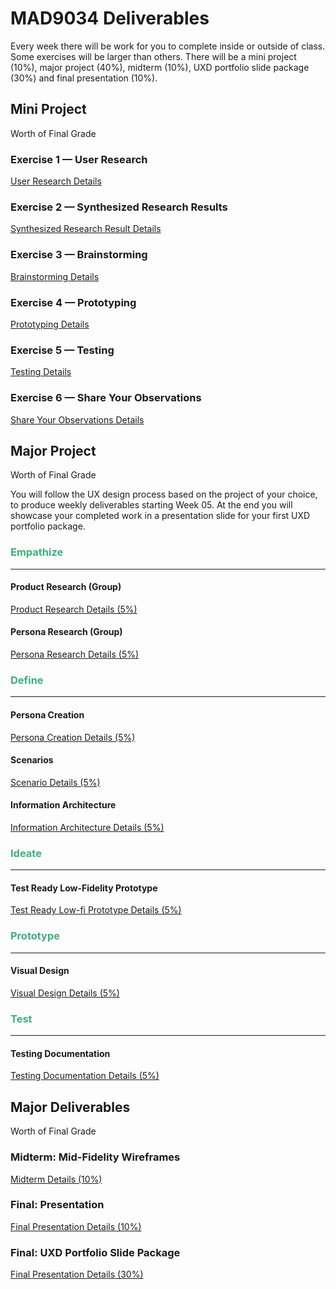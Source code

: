 # MAD9034 Deliverables

Every week there will be work for you to complete inside or outside of class. Some exercises will be larger than others. There will be a mini project (10%), major project (40%), midterm (10%), UXD portfolio slide package (30%) and final presentation (10%).

## Mini Project

Worth <Badge type="error" text="10%" /> of Final Grade

### Exercise 1 — User Research

[User Research Details](./miniProject/exercise1.md)

<Badge text="Section 010: Thursday September 14th @7:00pm" />
<Badge type="error" text="Section 020: Thursday September 14th @5:00pm" />

### Exercise 2 — Synthesized Research Results

[Synthesized Research Result Details](./miniProject/exercise2.md)

<Badge text="Section 010: Sunday 17th @11:59pm" />
<Badge type="error" text="Section 020: Sunday 17th @11:59pm" />

### Exercise 3 — Brainstorming

[Brainstorming Details](./miniProject/exercise3.md)

<Badge text="Due: Placeholder" />

### Exercise 4 — Prototyping

[Prototyping Details](./miniProject/exercise4.md)

<Badge text="Due: Placeholder" />

### Exercise 5 — Testing

[Testing Details](./miniProject/exercise5.md)

<Badge text="Due: Placeholder" />

### Exercise 6 — Share Your Observations

[Share Your Observations Details](./miniProject/exercise6.md)

<Badge text="Due: Placeholder" />

## Major Project

Worth <Badge type="error" text="40%" /> of Final Grade

You will follow the UX design process based on the project of your choice, to produce weekly deliverables starting Week 05. At the end you will showcase your completed work in a presentation slide for your first UXD portfolio package.

### <span style="color:#3eaf7c">**Empathize**</span>

---

#### Product Research (Group)

[Product Research Details (5%)]()

<Badge text="Due: Placeholder" />

#### Persona Research (Group)

[Persona Research Details (5%)]()

<Badge text="Due: Placeholder" />

### <span style="color:#3eaf7c">**Define**</span>

---

#### Persona Creation

[Persona Creation Details (5%)]()

<Badge text="Due: Placeholder" />

#### Scenarios

[Scenario Details (5%)]()

<Badge text="Due: Placeholder" />

#### Information Architecture

[Information Architecture Details (5%)]()

<Badge text="Due: Placeholder" />

### <span style="color:#3eaf7c">**Ideate**</span>

---

#### Test Ready Low-Fidelity Prototype

[Test Ready Low-fi Prototype Details (5%)]()

<Badge text="Due: Placeholder" />

### <span style="color:#3eaf7c">**Prototype**</span>

---

#### Visual Design

[Visual Design Details (5%)]()

<Badge text="Due: Placeholder" />

### <span style="color:#3eaf7c">**Test**</span>

---

#### Testing Documentation

[Testing Documentation Details (5%)]()

<Badge text="Due: Placeholder" />

## Major Deliverables

Worth <Badge type="error" text="50%" /> of Final Grade

### Midterm: Mid-Fidelity Wireframes

[Midterm Details (10%)]()

<Badge text="Due: Placeholder" />

### Final: Presentation

[Final Presentation Details (10%)]()

<Badge text="Due: Placeholder" />

### Final: UXD Portfolio Slide Package

[Final Presentation Details (30%)]()

<Badge text="Due: Placeholder" />

